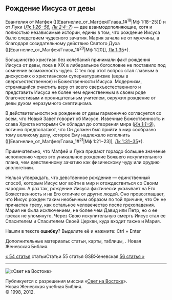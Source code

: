 ## Рождение Иисуса от девы

Евангелия от Матфея ([[Евагнелие_от_Матфея/Глава_1#<sup>18</sup>|Мф 1:18−25]]) и от Луки (*[Лк 1:26−56](https://bible.by/syn/42/1/#26%E2%88%9256), [Лк 2:4−7](https://bible.by/syn/42/2/#4%E2%88%927)*) — две взаимодополняющие, хотя и полностью независимые истории, едины в том, что рождение Иисуса было следствием чудесного зачатия. Мария зачала не от мужчины, а благодаря созидательному действию Святого Духа ([[Евагнелие_от_Матфея/Глава_1#<sup>20</sup>|Мф 1:20]], [Лк 1:35](https://bible.by/syn/42/1/#35)*).

Большинство христиан без колебаний принимали факт рождения Иисуса от девы, пока в XIX в либеральное богословие не поставило под сомнение возможность чудес. С тех пор этот вопрос стал главным в дискуссиях о христианском супернатурализме (веры в сверхъестественное) и Божественности Иисуса. Модернизм, стремящийся очистить веру от всего сверхъестественного и представить Иисуса не более чем единственным в своем роде благочестивым и проницательным учителем, окружил рождение от девы духом неразумного скептицизма.

В действительности же рождение от девы гармонично согласуется со всем, что Новый Завет говорит об Иисусе. Извечные Божественность и слава Христа которыми Он обладал до сотворения мира (*[Ин 1:1−9](https://bible.by/syn/43/1/#1%E2%88%929)*), логично предполагают, что Он должен был прийти в мир сообразно тому великому делу, которое Ему надлежало исполнить ([[Евагнелие_от_Матфея/Глава_1#<sup>21</sup>|Мф 1:21−23]], [Лк 1:31−35](https://bible.by/syn/42/1/#31%E2%88%9235)*).

Примечательно, что Матфей и Лука придают гораздо большее значение исполнению через это уникальное рождение Божьего искупительного плана, чем девственному зачатию как физическому чуду или орудию апологетики.

Нельзя утверждать, что девственное рождение — единственный способ, которым Иисус мог войти в мир и отождествиться со Своим народом. А раз так, рождение Иисуса фактически указывает на Его Божественность и на Его отличие от других людей. Оно провозглашает, что Иисус рожден таким необычным образом по той причине, что Он не причастен греху, как остальное человечество после грехопадения. Мария не была исключением, не более чем Давид или Петр, но о ее грехах не упомянуто. Через Свою искупительную смерть Иисус стал ее Спасителем и Спасителем Своей Церкви, куда входит также и Мария.

Нашли в тексте **ошибку**? Выделите её и нажмите: Ctrl + Enter

Дополнительные материалы: статьи, карты, таблицы, . Новая Женевская Библия.

[« 54 статья](https://bible.by/geneva-bible/0/54/ "Ctrl + ←") статьиСтатьи 55 статья GSBЖеневская [56 статья »](https://bible.by/geneva-bible/0/56/ "Ctrl + →") 

---

![«Свет на Востоке»](https://bible.by/i/img/copyright/lio.png)

Публикуется с разрешения миссии «[Свет на Востоке](https://shop.lio.ru/index.php?route=product/product&path=60&product_id=327)».  
Новая Женевская учебная Библия.  
© 1998, 2012.